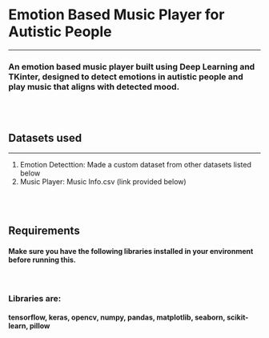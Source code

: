 <h1>Emotion Based Music Player for Autistic People</h1>
<hr>
<h3>An emotion based music player built using Deep Learning and TKinter, designed to detect emotions in autistic people and play music that aligns with detected mood.</h3>
<br><br>
<h2>Datasets used</h2>
<hr>
<ol>
  <li>Emotion Detecttion: Made a custom dataset from other datasets listed below</li>
  <li>Music Player: Music Info.csv (link provided below)</li>
</ol>
<br> <br>
<h2>Requirements</h2>
<h4>Make sure you have the following libraries installed in your environment before running this.</h4>
<br><h3>Libraries are:</h3>
<h4>tensorflow, keras, opencv, numpy, pandas, matplotlib, seaborn, scikit-learn, pillow</h4>
